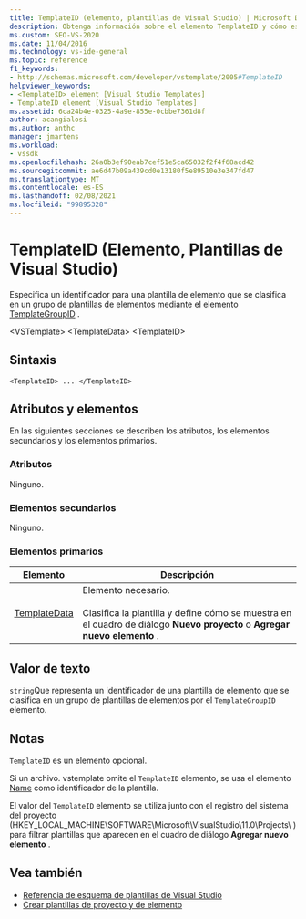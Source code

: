 ```yaml
---
title: TemplateID (elemento, plantillas de Visual Studio) | Microsoft Docs
description: Obtenga información sobre el elemento TemplateID y cómo especifica un identificador para una plantilla de elemento clasificada por el elemento TemplateGroupID en un grupo de plantillas de elementos.
ms.custom: SEO-VS-2020
ms.date: 11/04/2016
ms.technology: vs-ide-general
ms.topic: reference
f1_keywords:
- http://schemas.microsoft.com/developer/vstemplate/2005#TemplateID
helpviewer_keywords:
- <TemplateID> element [Visual Studio Templates]
- TemplateID element [Visual Studio Templates]
ms.assetid: 6ca24b4e-0325-4a9e-855e-0cbbe7361d8f
author: acangialosi
ms.author: anthc
manager: jmartens
ms.workload:
- vssdk
ms.openlocfilehash: 26a0b3ef90eab7cef51e5ca65032f2f4f68acd42
ms.sourcegitcommit: ae6d47b09a439cd0e13180f5e89510e3e347fd47
ms.translationtype: MT
ms.contentlocale: es-ES
ms.lasthandoff: 02/08/2021
ms.locfileid: "99895328"
---
```

# <a name="templateid-element-visual-studio-templates"></a>TemplateID (Elemento, Plantillas de Visual Studio)
Especifica un identificador para una plantilla de elemento que se clasifica en un grupo de plantillas de elementos mediante el elemento [TemplateGroupID](../extensibility/templategroupid-element-visual-studio-templates.md) .

 \<VSTemplate> \<TemplateData>
 \<TemplateID>

## <a name="syntax"></a>Sintaxis

```
<TemplateID> ... </TemplateID>
```

## <a name="attributes-and-elements"></a>Atributos y elementos
 En las siguientes secciones se describen los atributos, los elementos secundarios y los elementos primarios.

### <a name="attributes"></a>Atributos
 Ninguno.

### <a name="child-elements"></a>Elementos secundarios
 Ninguno.

### <a name="parent-elements"></a>Elementos primarios

|Elemento|Descripción|
|-------------|-----------------|
|[TemplateData](../extensibility/templatedata-element-visual-studio-templates.md)|Elemento necesario.<br /><br /> Clasifica la plantilla y define cómo se muestra en el cuadro de diálogo **Nuevo proyecto** o **Agregar nuevo elemento** .|

## <a name="text-value"></a>Valor de texto
 `string`Que representa un identificador de una plantilla de elemento que se clasifica en un grupo de plantillas de elementos por el `TemplateGroupID` elemento.

## <a name="remarks"></a>Notas
 `TemplateID` es un elemento opcional.

 Si un archivo. vstemplate omite el `TemplateID` elemento, se usa el elemento [Name](../extensibility/name-element-visual-studio-templates.md) como identificador de la plantilla.

 El valor del `TemplateID` elemento se utiliza junto con el registro del sistema del proyecto (HKEY_LOCAL_MACHINE\SOFTWARE\Microsoft\VisualStudio\11.0\Projects\\ ) para filtrar plantillas que aparecen en el cuadro de diálogo **Agregar nuevo elemento** .

## <a name="see-also"></a>Vea también
- [Referencia de esquema de plantillas de Visual Studio](../extensibility/visual-studio-template-schema-reference.md)
- [Crear plantillas de proyecto y de elemento](../ide/creating-project-and-item-templates.md)
